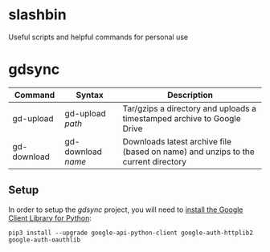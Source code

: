 # slashbin
Useful scripts and helpful commands for personal use

# gdsync

|Command|Syntax|Description|
|-------|------|-----------|
|gd-upload| gd-upload *path* | Tar/gzips a directory and uploads a timestamped archive to Google Drive |
|gd-download| gd-download *name* | Downloads latest archive file (based on name) and unzips to the current directory |

## Setup
In order to setup the *gdsync* project, you will need to <a href="https://developers.google.com/drive/api/v3/quickstart/python#step_2_install_the_google_client_library">install the Google Client Library for Python</a>:

```
pip3 install --upgrade google-api-python-client google-auth-httplib2 google-auth-oauthlib
```
